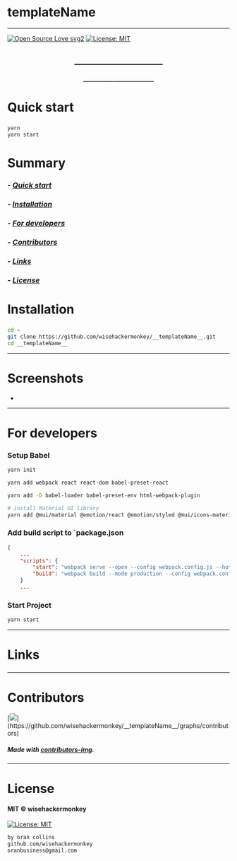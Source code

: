 # __templateName__
----
[![Open Source Love svg2](https://badges.frapsoft.com/os/v2/open-source.svg?v=103)](https://github.com/ellerbrock/open-source-badges/)
[![License: MIT](https://img.shields.io/badge/License-MIT-yellow.svg)](https://opensource.org/licenses/MIT)


<!-- <img src="assets/NNNNNNNNNNNNN" width="400"> -->


<h2 align="center">____________________</h2>

<h4 align="center">________________________</h4>










# Quick start
### 
##### 
```bash
yarn
yarn start
``` 











# Summary
### -  *[Quick start](#Quick-start)*
### -  *[Installation](#Installation)*
### -  *[For developers](#For-developers)*
### -  *[Contributors](#Contributors)*
### -  *[Links](#Links)*
### -  *[License](#License)*













 
# Installation
### 
```bash
cd ~
git clone https://github.com/wisehackermonkey/__templateName__.git
cd __templateName__
```










 -----------------
# Screenshots
- 













-----------------
# For developers
### Setup Babel
```bash
yarn init

yarn add webpack react react-dom babel-preset-react

yarn add -D babel-loader babel-preset-env html-webpack-plugin

# install Material UI library
yarn add @mui/material @emotion/react @emotion/styled @mui/icons-material
```
### Add build script to `package.json
```json
{
    ... 
    "scripts": {
        "start": "webpack serve --open --config webpack.config.js --hot --inline --progress --port 3000 ",
        "build": "webpack build --mode production --config webpack.config.js",
    }
    ...
```
### Start Project
```bash
yarn start
```













 
---
# Links
### 
### 
### 
### 
### 












 -----------------
# Contributors

[![](https://contrib.rocks/image?repo=wisehackermonkey/__templateName__)](https://github.com/wisehackermonkey/__templateName__/graphs/contributors)

##### Made with [contributors-img](https://contrib.rocks).

-----------------
# License
#### MIT © wisehackermonkey
[![License: MIT](https://img.shields.io/badge/License-MIT-yellow.svg)](https://opensource.org/licenses/MIT)
```bash
by oran collins
github.com/wisehackermonkey
oranbusiness@gmail.com
```
<!-- 

# Docker
### Build
```bash
cd ~
git clone https://github.com/wisehackermonkey/__templateName__.git
cd __templateName__
docker build -t wisehackermonkey/__templateName__:latest .  
```
### Run
```bash
docker run -it --rm --name wisehackermonkey/__templateName__:latest  
```
### Docker-compose
```bash
docker-compose build
docker-compose up 
```
# Publish Docker Image
```bash
docker build -t wisehackermonkey/__templateName__:latest .
docker login
docker push wisehackermonkey/__templateName__:latest
```
# Install React
```bash

```
 -->